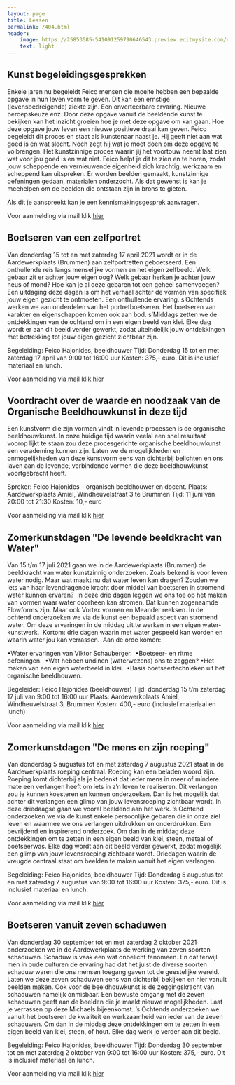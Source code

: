 ```yaml
---
layout: page
title: Lessen
permalink: /404.html
header:
    image: https://25853585-541091259790646543.preview.editmysite.com/uploads/2/5/8/5/25853585/lessen-4-kopie_orig.jpg
    text: light
---
```




## Kunst begeleidingsgesprekken

Enkele jaren nu begeleidt Feico mensen die moeite hebben een bepaalde opgave in hun leven vorm te geven. Dit kan een ernstige (levensbedreigende) ziekte zijn. Een onverteerbare ervaring. Nieuwe beroepskeuze enz.
Door deze opgave vanuit de beeldende kunst te bekijken kan het inzicht groeien hoe je met deze opgave om kan gaan. Hoe deze opgave jouw leven een nieuwe positieve draai kan geven.
Feico begeleidt dit proces en staat als kunstenaar naast je. Hij geeft niet aan wat goed is en wat slecht. Noch zegt hij wat je moet doen om deze opgave te volbrengen. Het kunstzinnige proces waarin jij het voortouw neemt laat zien wat voor jou goed is en wat niet. Feico helpt je dit te zien en te horen, zodat jouw scheppende en vernieuwende eigenheid zich krachtig, werkzaam en scheppend kan uitspreken.
Er worden beelden gemaakt, kunstzinnige oefeningen gedaan, materialen onderzocht. Als dat gewenst is kan je meehelpen om de beelden die ontstaan zijn in brons te gieten.

Als dit je aanspreekt kan je een kennismakingsgesprek aanvragen.

Voor aanmelding via mail klik [hier](contact.md)


## Boetseren van een zelfportret

Van donderdag 15 tot en met zaterdag 17 april 2021 wordt er in de Aardewerkplaats (Brummen) aan zelfportretten geboetseerd. Een onthullende reis langs menselijke vormen en het eigen zelfbeeld. Welk gebaar zit er achter jouw eigen oog? Welk gebaar herken je achter jouw neus of mond? Hoe kan je al deze gebaren tot een geheel samenvoegen?
Een uitdaging deze dagen is om het verhaal achter de vormen van specifiek jouw eigen gezicht te ontmoeten. Een onthullende ervaring.
s’Ochtends werken we aan onderdelen van het portretboetseren. Het boetseren van karakter en eigenschappen komen ook aan bod.
s’Middags zetten we de ontdekkingen van de ochtend om in een eigen beeld van klei. Elke dag wordt er aan dit beeld verder gewerkt, zodat uiteindelijk jouw ontdekkingen met betrekking tot jouw eigen gezicht zichtbaar zijn.

Begeleiding: Feico Hajonides, beeldhouwer
Tijd: Donderdag 15 tot en met zaterdag 17 april
van 9:00 tot 16:00 uur
Kosten: 375,- euro. Dit is inclusief materiaal en
lunch.                

Voor aanmelding via mail klik [hier](contact.md)


## Voordracht over de waarde en noodzaak van de Organische Beeldhouwkunst in deze tijd

Een kunstvorm die zijn vormen vindt in levende processen is de organische beeldhouwkunst. In onze huidige tijd waarin veelal een snel resultaat voorop lijkt te staan zou deze procesgerichte organische beeldhouwkunst een verademing kunnen zijn.
Laten we de mogelijkheden en onmogelijkheden van deze kunstvorm eens van dichterbij belichten en ons laven aan de levende, verbindende vormen die deze beeldhouwkunst voortgebracht heeft.

Spreker: Feico Hajonides – organisch beeldhouwer en docent. Plaats: Aardewerkplaats Amiel, Windheuvelstraat 3 te Brummen Tijd: 11 juni van 20:00 tot 21:30
Kosten: 10,- euro

Voor aanmelding via mail klik [hier](contact.md)


## Zomerkunstdagen "De levende beeldkracht van Water"

Van 15 t/m 17 juli 2021 gaan we in de Aardewerkplaats (Brummen) de beeldkracht van water kunstzinnig onderzoeken. Zoals bekend is voor leven water nodig. Maar wat maakt nu dat water leven kan dragen? Zouden we iets van haar levendragende kracht door middel van boetseren in stromend water kunnen ervaren? 
In deze drie dagen leggen we ons toe op het maken van vormen waar water doorheen kan stromen. Dat kunnen zogenaamde Flowforms zijn. Maar ook Vortex vormen en Meander reeksen. In de ochtend onderzoeken we via de kunst een bepaald aspect van stromend water. Om deze ervaringen in de middag uit te werken in een eigen water-kunstwerk. 
Kortom: drie dagen waarin met water gespeeld kan worden en waarin water jou kan verrassen.  Aan de orde komen:

•Water ervaringen van Viktor Schauberger. 
•Boetseer- en ritme oefeningen. 
•Wat hebben undinen (waterwezens) ons te zeggen?
•Het maken van een eigen waterbeeld in klei. 
•Basis boetseertechnieken uit het organische beeldhouwen.

Begeleider: Feico Hajonides (beeldhouwer)
Tijd: donderdag 15 t/m zaterdag 17 juli van 9:00 tot 16:00 uur Plaats: Aardewerkplaats Amiel, Windheuvelstraat 3, Brummen Kosten: 400,- euro (inclusief materiaal en lunch)

Voor aanmelding via mail klik [hier](contact.md)


## Zomerkunstdagen "De mens en zijn roeping"

Van donderdag 5 augustus tot en met zaterdag 7 augustus 2021 staat in de Aardewerkplaats roeping centraal. Roeping kan een beladen woord zijn. Roeping komt dichterbij als je bedenkt dat ieder mens in meer of mindere mate een verlangen heeft om iets in z’n leven te realiseren. Dit verlangen zou je kunnen koesteren en kunnen onderzoeken. Dan is het mogelijk dat achter dit verlangen een glimp van jouw levensroeping zichtbaar wordt.
In deze driedaagse gaan we vooral beeldend aan het werk.
’s Ochtend onderzoeken we via de kunst enkele persoonlijke gebaren die in onze ziel leven en waarmee we ons verlangen uitdrukken en onderdrukken. Een bevrijdend en inspirerend onderzoek.
Om dan in de middag deze ontdekkingen om te zetten in een eigen beeld van klei, steen, metaal of boetseerwas. Elke dag wordt aan dit beeld verder gewerkt, zodat mogelijk een glimp van jouw levensroeping zichtbaar wordt.
Driedagen waarin de vreugde centraal staat om beelden te maken vanuit het eigen verlangen.

Begeleiding: Feico Hajonides, beeldhouwer
Tijd: Donderdag 5 augustus tot en met zaterdag 7 augustus
van 9:00 tot 16:00 uur
Kosten: 375,- euro. Dit is inclusief materiaal en
lunch.

Voor aanmelding via mail klik [hier](contact.md)


## Boetseren vanuit zeven schaduwen

Van donderdag 30 september tot en met zaterdag 2 oktober 2021 onderzoeken we in de Aardewerkplaats de werking van zeven soorten schaduwen. Schaduw is vaak een wat onbelicht fenomeen. En dat terwijl men in oude culturen de ervaring had dat het juist de diverse soorten schaduw waren die ons mensen toegang gaven tot de geestelijke wereld.
Laten we deze zeven schaduwen eens van dichterbij bekijken en hier vanuit beelden maken. Ook voor de beeldhouwkunst is de zeggingskracht van schaduwen namelijk onmisbaar. Een bewuste omgang met de zeven schaduwen geeft aan de beelden die je maakt nieuwe mogelijkheden. Laat je verrassen op deze Michaels bijeenkomst.
’s Ochtends onderzoeken we vanuit het boetseren de kwaliteit en werkzaamheid van ieder van de zeven schaduwen.
Om dan in de middag deze ontdekkingen om te zetten in een eigen beeld van klei, steen, of hout. Elke dag werk je verder aan dit beeld.

Begeleiding: Feico Hajonides, beeldhouwer
Tijd: Donderdag 30 september tot en met zaterdag 2 oktober
van 9:00 tot 16:00 uur
Kosten: 375,- euro. Dit is inclusief materiaal en
lunch.

Voor aanmelding via mail klik [hier](contact.md)
